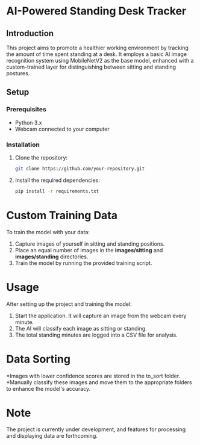 # AI-Powered Standing Desk Tracker

## Introduction
This project aims to promote a healthier working environment by tracking the amount of time spent standing at a desk. It employs a basic AI image recognition system using MobileNetV2 as the base model, enhanced with a custom-trained layer for distinguishing between sitting and standing postures.

## Setup
### Prerequisites
- Python 3.x
- Webcam connected to your computer

### Installation
1. Clone the repository:
   ```bash
   git clone https://github.com/your-repository.git

2. Install the required dependencies:
    ```bash
    pip install -r requirements.txt

# Custom Training Data
To train the model with your data:

1. Capture images of yourself in sitting and standing positions.
2. Place an equal number of images in the **images/sitting** and **images/standing** directories.
3. Train the model by running the provided training script.

# Usage

After setting up the project and training the model:

1. Start the application. It will capture an image from the webcam every minute.
2. The AI will classify each image as sitting or standing.
3. The total standing minutes are logged into a CSV file for analysis.

# Data Sorting

*Images with lower confidence scores are stored in the to_sort folder.
*Manually classify these images and move them to the appropriate folders to enhance the model's accuracy.

# Note

The project is currently under development, and features for processing and displaying data are forthcoming.